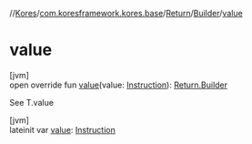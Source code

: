 //[Kores](../../../../index.md)/[com.koresframework.kores.base](../../index.md)/[Return](../index.md)/[Builder](index.md)/[value](value.md)

# value

[jvm]\
open override fun [value](value.md)(value: [Instruction](../../../com.koresframework.kores/-instruction/index.md)): [Return.Builder](index.md)

See T.value

[jvm]\
lateinit var [value](value.md): [Instruction](../../../com.koresframework.kores/-instruction/index.md)
